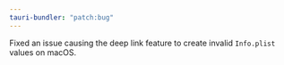 ```yaml
---
tauri-bundler: "patch:bug"
---
```


Fixed an issue causing the deep link feature to create invalid `Info.plist` values on macOS.
